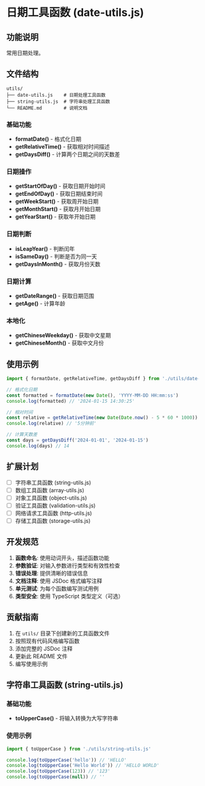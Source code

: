 # 日期工具函数 (date-utils.js)

## 功能说明

常用日期处理。

## 文件结构

```
utils/
├── date-utils.js    # 日期处理工具函数
├── string-utils.js  # 字符串处理工具函数
└── README.md        # 说明文档
```

### 基础功能
- **formatDate()** - 格式化日期
- **getRelativeTime()** - 获取相对时间描述
- **getDaysDiff()** - 计算两个日期之间的天数差

### 日期操作
- **getStartOfDay()** - 获取日期开始时间
- **getEndOfDay()** - 获取日期结束时间
- **getWeekStart()** - 获取周开始日期
- **getMonthStart()** - 获取月开始日期
- **getYearStart()** - 获取年开始日期

### 日期判断
- **isLeapYear()** - 判断闰年
- **isSameDay()** - 判断是否为同一天
- **getDaysInMonth()** - 获取月份天数

### 日期计算
- **getDateRange()** - 获取日期范围
- **getAge()** - 计算年龄

### 本地化
- **getChineseWeekday()** - 获取中文星期
- **getChineseMonth()** - 获取中文月份

## 使用示例

```javascript
import { formatDate, getRelativeTime, getDaysDiff } from './utils/date-utils.js'

// 格式化日期
const formatted = formatDate(new Date(), 'YYYY-MM-DD HH:mm:ss')
console.log(formatted) // '2024-01-15 14:30:25'

// 相对时间
const relative = getRelativeTime(new Date(Date.now() - 5 * 60 * 1000))
console.log(relative) // '5分钟前'

// 计算天数差
const days = getDaysDiff('2024-01-01', '2024-01-15')
console.log(days) // 14
```

## 扩展计划

- [ ] 字符串工具函数 (string-utils.js)
- [ ] 数组工具函数 (array-utils.js)
- [ ] 对象工具函数 (object-utils.js)
- [ ] 验证工具函数 (validation-utils.js)
- [ ] 网络请求工具函数 (http-utils.js)
- [ ] 存储工具函数 (storage-utils.js)

## 开发规范

1. **函数命名**: 使用动词开头，描述函数功能
2. **参数验证**: 对输入参数进行类型和有效性检查
3. **错误处理**: 提供清晰的错误信息
4. **文档注释**: 使用 JSDoc 格式编写注释
5. **单元测试**: 为每个函数编写测试用例
6. **类型安全**: 使用 TypeScript 类型定义（可选）

## 贡献指南

1. 在 `utils/` 目录下创建新的工具函数文件
2. 按照现有代码风格编写函数
3. 添加完整的 JSDoc 注释
4. 更新此 README 文件
5. 编写使用示例

## 字符串工具函数 (string-utils.js)

### 基础功能
- **toUpperCase()** - 将输入转换为大写字符串

### 使用示例

```javascript
import { toUpperCase } from './utils/string-utils.js'

console.log(toUpperCase('hello')) // 'HELLO'
console.log(toUpperCase('Hello World')) // 'HELLO WORLD'
console.log(toUpperCase(123)) // '123'
console.log(toUpperCase(null)) // ''
```
